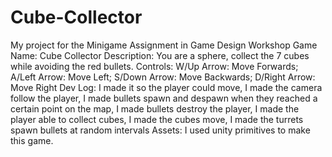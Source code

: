 # Cube-Collector
My project for the Minigame Assignment in Game Design Workshop
Game Name: Cube Collector
Description: You are a sphere, collect the 7 cubes while avoiding the red bullets.
Controls: W/Up Arrow: Move Forwards; A/Left Arrow: Move Left; S/Down Arrow: Move Backwards; D/Right Arrow: Move Right
Dev Log: I made it so the player could move, I made the camera follow the player, I made bullets spawn and despawn when they reached a certain point on the map, I made bullets destroy the player, I made the player able to collect cubes, I made the cubes move, I made the turrets spawn bullets at random intervals
Assets: I used unity primitives to make this game.

